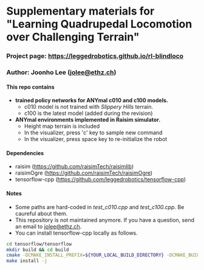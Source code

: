 # Supplementary materials for "Learning Quadrupedal Locomotion over Challenging Terrain"
### Project page: https://leggedrobotics.github.io/rl-blindloco
### Author: Joonho Lee (jolee@ethz.ch)


#### This repo contains
* __trained policy networks for ANYmal c010 and c100 models.__
    * c010 model is not trained with _Slippery Hills_ terrain.
    * c100 is the latest model (added during the revision)
* __ANYmal environments implemented in Raisim simulator.__
    * Height map terrain is included
    * In the visualizer, press 'c' key to sample new command
    * In the visualizer, press space key to re-initialize the robot

    
#### Dependencies
* raisim (https://github.com/raisimTech/raisimlib)
* raisimOgre (https://github.com/raisimTech/raisimOgre)
* tensorflow-cpp (https://github.com/leggedrobotics/tensorflow-cpp)

#### Notes
* Some paths are hard-coded in _test_c010.cpp_ and _test_c100.cpp_. Be caureful about them.
* This repository is not maintained anymore. If you have a question, send an email to jolee@ethz.ch. 
* You can install tensorflow-cpp locally as follows.
```sh
cd tensorflow/tensorflow
mkdir build && cd build
cmake -DCMAKE_INSTALL_PREFIX=${YOUR_LOCAL_BUILD_DIRECTORY} -DCMAKE_BUILD_TYPE=Release ..
make install -j
```
